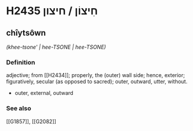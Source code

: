 # H2435 חִיצוֹן / חיצון

## chîytsôwn

_(khee-tsone' | hee-TSONE | hee-TSONE)_

### Definition

adjective; from [[H2434]]; properly, the (outer) wall side; hence, exterior; figuratively, secular (as opposed to sacred); outer, outward, utter, without.

- outer, external, outward
### See also

[[G1857]], [[G2082]]

